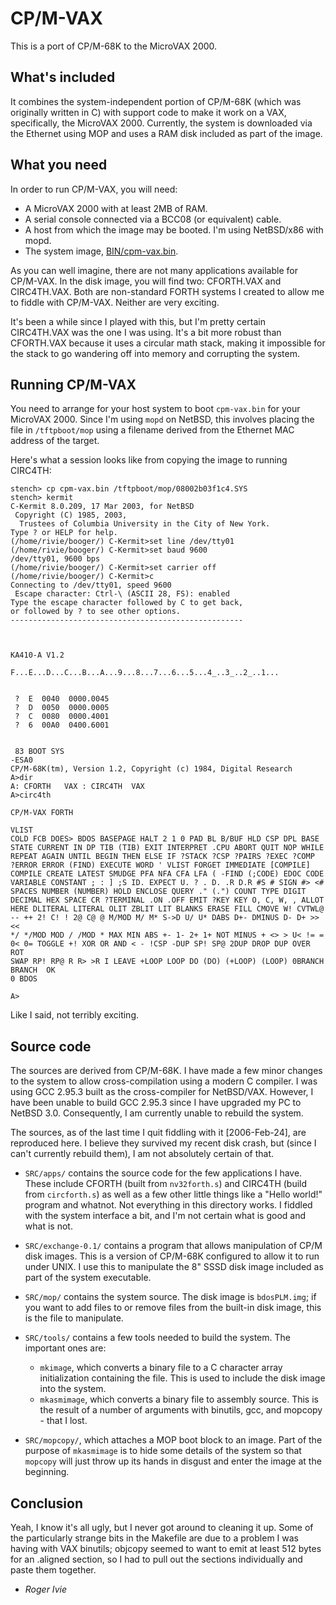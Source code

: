 # CP/M-VAX

This is a port of CP/M-68K to the MicroVAX 2000.

## What's included

It combines the system-independent portion of CP/M-68K (which was originally
written in C) with support code to make it work on a VAX, specifically, the
MicroVAX 2000. Currently, the system is downloaded via the Ethernet using MOP
and uses a RAM disk included as part of the image.

## What you need

In order to run CP/M-VAX, you will need:

* A MicroVAX 2000 with at least 2MB of RAM.
* A serial console connected via a BCC08 (or equivalent) cable.
* A host from which the image may be booted. I'm using NetBSD/x86 with mopd.
* The system image, [BIN/cpm-vax.bin](BIN/cpm-vax.bin).

As you can well imagine, there are not many applications available for
CP/M-VAX. In the disk image, you will find two: CFORTH.VAX and CIRC4TH.VAX.
Both are non-standard FORTH systems I created to allow me to fiddle with
CP/M-VAX. Neither are very exciting.

It's been a while since I played with this, but I'm pretty certain CIRC4TH.VAX
was the one I was using. It's a bit more robust than CFORTH.VAX because it
uses a circular math stack, making it impossible for the stack to go wandering
off into memory and corrupting the system.

## Running CP/M-VAX

You need to arrange for your host system to boot `cpm-vax.bin` for your 
MicroVAX 2000. Since I'm using `mopd` on NetBSD, this involves placing the
file in `/tftpboot/mop` using a filename derived from the Ethernet MAC address
of the target. 

Here's what a session looks like from copying the image to running CIRC4TH:

```text
stench> cp cpm-vax.bin /tftpboot/mop/08002b03f1c4.SYS
stench> kermit
C-Kermit 8.0.209, 17 Mar 2003, for NetBSD
 Copyright (C) 1985, 2003,
  Trustees of Columbia University in the City of New York.
Type ? or HELP for help.
(/home/rivie/booger/) C-Kermit>set line /dev/tty01
(/home/rivie/booger/) C-Kermit>set baud 9600
/dev/tty01, 9600 bps
(/home/rivie/booger/) C-Kermit>set carrier off
(/home/rivie/booger/) C-Kermit>c
Connecting to /dev/tty01, speed 9600
 Escape character: Ctrl-\ (ASCII 28, FS): enabled
Type the escape character followed by C to get back,
or followed by ? to see other options.
----------------------------------------------------



KA410-A V1.2           

F...E...D...C...B...A...9...8...7...6...5...4_..3_..2_..1...


 ?  E  0040  0000.0045
 ?  D  0050  0000.0005
 ?  C  0080  0000.4001
 ?  6  00A0  0400.6001


 83 BOOT SYS
-ESA0
CP/M-68K(tm), Version 1.2, Copyright (c) 1984, Digital Research
A>dir
A: CFORTH   VAX : CIRC4TH  VAX 
A>circ4th

CP/M-VAX FORTH

VLIST
COLD FCB DOES> BDOS BASEPAGE HALT 2 1 0 PAD BL B/BUF HLD CSP DPL BASE
STATE CURRENT IN DP TIB (TIB) EXIT INTERPRET .CPU ABORT QUIT NOP WHILE
REPEAT AGAIN UNTIL BEGIN THEN ELSE IF ?STACK ?CSP ?PAIRS ?EXEC ?COMP
?ERROR ERROR (FIND) EXECUTE WORD ' VLIST FORGET IMMEDIATE [COMPILE]
COMPILE CREATE LATEST SMUDGE PFA NFA CFA LFA ( -FIND (;CODE) EDOC CODE
VARIABLE CONSTANT ; : ] ;S ID. EXPECT U. ? . D. .R D.R #S # SIGN #> <#
SPACES NUMBER (NUMBER) HOLD ENCLOSE QUERY ." (.") COUNT TYPE DIGIT
DECIMAL HEX SPACE CR ?TERMINAL .ON .OFF EMIT ?KEY KEY O, C, W, , ALLOT
HERE DLITERAL LITERAL OLIT ZBLIT LIT BLANKS ERASE FILL CMOVE W! CVTWL@
-- ++ 2! C! ! 2@ C@ @ M/MOD M/ M* S->D U/ U* DABS D+- DMINUS D- D+ >> <<
*/ */MOD MOD / /MOD * MAX MIN ABS +- 1- 2+ 1+ NOT MINUS + <> > U< != =
0< 0= TOGGLE +! XOR OR AND < - !CSP -DUP SP! SP@ 2DUP DROP DUP OVER ROT
SWAP RP! RP@ R R> >R I LEAVE +LOOP LOOP DO (DO) (+LOOP) (LOOP) 0BRANCH
BRANCH  OK
0 BDOS

A>
```

Like I said, not terribly exciting.

## Source code

The sources are derived from CP/M-68K. I have made a few minor changes to the
system to allow cross-compilation using a modern C compiler. I was using GCC
2.95.3 built as the cross-compiler for NetBSD/VAX. However, I have been unable
to build GCC 2.95.3 since I have upgraded my PC to NetBSD 3.0. Consequently,
I am currently unable to rebuild the system.

The sources, as of the last time I quit fiddling with it [2006-Feb-24], are
reproduced here. I believe they survived my recent disk crash, but (since I
can't currently rebuild them), I am not absolutely certain of that.

* `SRC/apps/` contains the source code for the few applications I have. These
  include CFORTH (built from `nv32forth.s`) and CIRC4TH (build from 
  `circforth.s`) as well as a few other little things like a "Hello world!"
  program and whatnot. Not everything in this directory works. I fiddled with
  the system interface a bit, and I'm not certain what is good and what is
  not.

* `SRC/exchange-0.1/` contains a program that allows manipulation of CP/M disk
  images. This is a version of CP/M-68K configured to allow it to run under
  UNIX. I use this to manipulate the 8" SSSD disk image included as part of
  the system executable.

* `SRC/mop/` contains the system source. The disk image is `bdosPLM.img`; if you
  want to add files to or remove files from the built-in disk image, this is
  the file to manipulate.

* `SRC/tools/` contains a few tools needed to build the system. The important
   ones are:
   * `mkimage`, which converts a binary file to a C character array
     initialization containing the file. This is used to include the disk
	 image into the system. 
   * `mkasmimage`, which converts a binary file to assembly source. This is
     the result of a number of arguments with binutils, gcc, and mopcopy -
	 that I lost.

* `SRC/mopcopy/`, which attaches a MOP boot block to an image. Part of the
  purpose of `mkasmimage` is to hide some details of the system so that
  `mopcopy` will just throw up its hands in disgust and enter the image at
  the beginning.

## Conclusion

Yeah, I know it's all ugly, but I never got around to cleaning it up. Some of
the particularly strange bits in the Makefile are due to a problem I was
having with VAX binutils; objcopy seemed to want to emit at least 512 bytes
for an .aligned section, so I had to pull out the sections individually and
paste them together.

 - *Roger Ivie*

